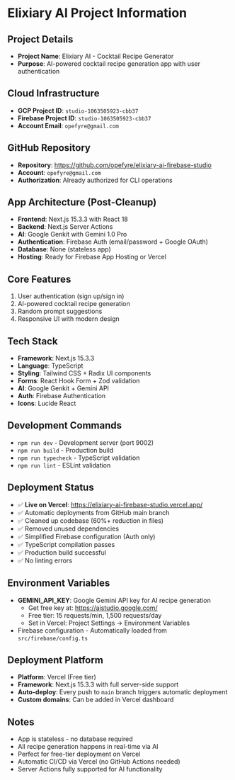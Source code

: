 # Elixiary AI Project Information

## Project Details
- **Project Name**: Elixiary AI - Cocktail Recipe Generator
- **Purpose**: AI-powered cocktail recipe generation app with user authentication

## Cloud Infrastructure
- **GCP Project ID**: `studio-1063505923-cbb37`
- **Firebase Project ID**: `studio-1063505923-cbb37`
- **Account Email**: `opefyre@gmail.com`

## GitHub Repository
- **Repository**: https://github.com/opefyre/elixiary-ai-firebase-studio
- **Account**: `opefyre@gmail.com`
- **Authorization**: Already authorized for CLI operations

## App Architecture (Post-Cleanup)
- **Frontend**: Next.js 15.3.3 with React 18
- **Backend**: Next.js Server Actions
- **AI**: Google Genkit with Gemini 1.0 Pro
- **Authentication**: Firebase Auth (email/password + Google OAuth)
- **Database**: None (stateless app)
- **Hosting**: Ready for Firebase App Hosting or Vercel

## Core Features
1. User authentication (sign up/sign in)
2. AI-powered cocktail recipe generation
3. Random prompt suggestions
4. Responsive UI with modern design

## Tech Stack
- **Framework**: Next.js 15.3.3
- **Language**: TypeScript
- **Styling**: Tailwind CSS + Radix UI components
- **Forms**: React Hook Form + Zod validation
- **AI**: Google Genkit + Gemini API
- **Auth**: Firebase Authentication
- **Icons**: Lucide React

## Development Commands
- `npm run dev` - Development server (port 9002)
- `npm run build` - Production build
- `npm run typecheck` - TypeScript validation
- `npm run lint` - ESLint validation

## Deployment Status
- ✅ **Live on Vercel**: https://elixiary-ai-firebase-studio.vercel.app/
- ✅ Automatic deployments from GitHub main branch
- ✅ Cleaned up codebase (60%+ reduction in files)
- ✅ Removed unused dependencies
- ✅ Simplified Firebase configuration (Auth only)
- ✅ TypeScript compilation passes
- ✅ Production build successful
- ✅ No linting errors

## Environment Variables
- **GEMINI_API_KEY**: Google Gemini API key for AI recipe generation
  - Get free key at: https://aistudio.google.com/
  - Free tier: 15 requests/min, 1,500 requests/day
  - Set in Vercel: Project Settings → Environment Variables
- Firebase configuration - Automatically loaded from `src/firebase/config.ts`

## Deployment Platform
- **Platform**: Vercel (Free tier)
- **Framework**: Next.js 15.3.3 with full server-side support
- **Auto-deploy**: Every push to `main` branch triggers automatic deployment
- **Custom domains**: Can be added in Vercel dashboard

## Notes
- App is stateless - no database required
- All recipe generation happens in real-time via AI
- Perfect for free-tier deployment on Vercel
- Automatic CI/CD via Vercel (no GitHub Actions needed)
- Server Actions fully supported for AI functionality
